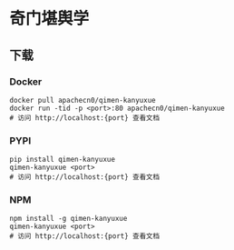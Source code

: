 # 奇门堪舆学

## 下载

### Docker

```
docker pull apachecn0/qimen-kanyuxue
docker run -tid -p <port>:80 apachecn0/qimen-kanyuxue
# 访问 http://localhost:{port} 查看文档
```

### PYPI

```
pip install qimen-kanyuxue
qimen-kanyuxue <port>
# 访问 http://localhost:{port} 查看文档
```

### NPM

```
npm install -g qimen-kanyuxue
qimen-kanyuxue <port>
# 访问 http://localhost:{port} 查看文档
```